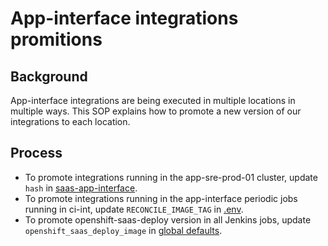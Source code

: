 # App-interface integrations promitions

## Background

App-interface integrations are being executed in multiple locations in multiple ways.  This SOP explains how to promote a new version of our integrations to each location.

## Process

* To promote integrations running in the app-sre-prod-01 cluster, update `hash` in [saas-app-interface](https://github.com/app-sre/saas-app-interface/blob/master/qontract-reconcile-services/qontract-reconcile.yaml).
* To promote integrations running in the app-interface periodic jobs running in ci-int, update `RECONCILE_IMAGE_TAG` in [.env](/.env).
* To promote openshift-saas-deploy version in all Jenkins jobs, update `openshift_saas_deploy_image` in [global defaults](/resources/jenkins/global/defaults.yaml).
